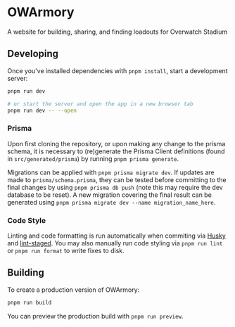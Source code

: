 # OWArmory

A website for building, sharing, and finding loadouts for Overwatch Stadium

## Developing

Once you've installed dependencies with `pnpm install`, start a development server:

```bash
pnpm run dev

# or start the server and open the app in a new browser tab
pnpm run dev -- --open
```

### Prisma

Upon first cloning the repository, or upon making any change to the prisma schema, it is necessary to (re)generate the Prisma Client definitions (found in `src/generated/prisma`) by running `pnpm prisma generate`.

Migrations can be applied with `pnpm prisma migrate dev`. If updates are made to `prisma/schema.prisma`, they can be tested before committing to the final changes by using `pnpm prisma db push` (note this may require the dev database to be reset). A new migration covering the final result can be generated using `pnpm prisma migrate dev --name migration_name_here`.

### Code Style

Linting and code formatting is run automatically when commiting via [Husky](https://github.com/typicode/husky) and [lint-staged](https://github.com/lint-staged/lint-staged). You may also manually run code styling via `pnpm run lint` or `pnpm run format` to write fixes to disk.

## Building

To create a production version of OWArmory:

```bash
pnpm run build
```

You can preview the production build with `pnpm run preview`.
